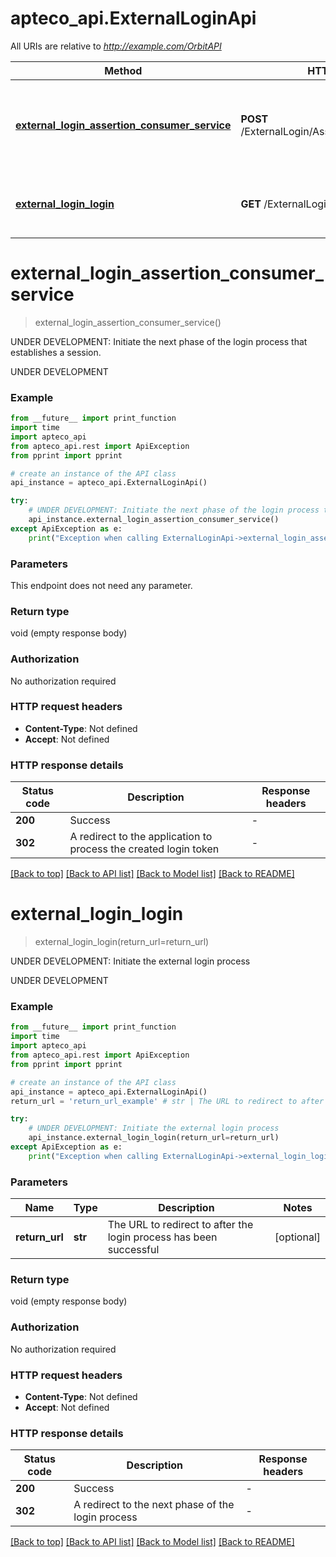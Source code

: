 # apteco_api.ExternalLoginApi

All URIs are relative to *http://example.com/OrbitAPI*

Method | HTTP request | Description
------------- | ------------- | -------------
[**external_login_assertion_consumer_service**](ExternalLoginApi.md#external_login_assertion_consumer_service) | **POST** /ExternalLogin/AssertionConsumerService | UNDER DEVELOPMENT: Initiate the next phase of the login process that establishes a session.
[**external_login_login**](ExternalLoginApi.md#external_login_login) | **GET** /ExternalLogin/Login | UNDER DEVELOPMENT: Initiate the external login process


# **external_login_assertion_consumer_service**
> external_login_assertion_consumer_service()

UNDER DEVELOPMENT: Initiate the next phase of the login process that establishes a session.

UNDER DEVELOPMENT

### Example

```python
from __future__ import print_function
import time
import apteco_api
from apteco_api.rest import ApiException
from pprint import pprint

# create an instance of the API class
api_instance = apteco_api.ExternalLoginApi()

try:
    # UNDER DEVELOPMENT: Initiate the next phase of the login process that establishes a session.
    api_instance.external_login_assertion_consumer_service()
except ApiException as e:
    print("Exception when calling ExternalLoginApi->external_login_assertion_consumer_service: %s\n" % e)
```

### Parameters
This endpoint does not need any parameter.

### Return type

void (empty response body)

### Authorization

No authorization required

### HTTP request headers

 - **Content-Type**: Not defined
 - **Accept**: Not defined

### HTTP response details
| Status code | Description | Response headers |
|-------------|-------------|------------------|
**200** | Success |  -  |
**302** | A redirect to the application to process the created login token |  -  |

[[Back to top]](#) [[Back to API list]](../README.md#documentation-for-api-endpoints) [[Back to Model list]](../README.md#documentation-for-models) [[Back to README]](../README.md)

# **external_login_login**
> external_login_login(return_url=return_url)

UNDER DEVELOPMENT: Initiate the external login process

UNDER DEVELOPMENT

### Example

```python
from __future__ import print_function
import time
import apteco_api
from apteco_api.rest import ApiException
from pprint import pprint

# create an instance of the API class
api_instance = apteco_api.ExternalLoginApi()
return_url = 'return_url_example' # str | The URL to redirect to after the login process has been successful (optional)

try:
    # UNDER DEVELOPMENT: Initiate the external login process
    api_instance.external_login_login(return_url=return_url)
except ApiException as e:
    print("Exception when calling ExternalLoginApi->external_login_login: %s\n" % e)
```

### Parameters

Name | Type | Description  | Notes
------------- | ------------- | ------------- | -------------
 **return_url** | **str**| The URL to redirect to after the login process has been successful | [optional] 

### Return type

void (empty response body)

### Authorization

No authorization required

### HTTP request headers

 - **Content-Type**: Not defined
 - **Accept**: Not defined

### HTTP response details
| Status code | Description | Response headers |
|-------------|-------------|------------------|
**200** | Success |  -  |
**302** | A redirect to the next phase of the login process |  -  |

[[Back to top]](#) [[Back to API list]](../README.md#documentation-for-api-endpoints) [[Back to Model list]](../README.md#documentation-for-models) [[Back to README]](../README.md)

